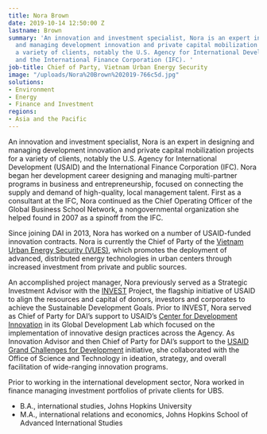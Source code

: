 ```yaml
---
title: Nora Brown
date: 2019-10-14 12:50:00 Z
lastname: Brown
summary: 'An innovation and investment specialist, Nora is an expert in designing
  and managing development innovation and private capital mobilization projects for
  a variety of clients, notably the U.S. Agency for International Development (USAID)
  and the International Finance Corporation (IFC). '
job-title: Chief of Party, Vietnam Urban Energy Security
image: "/uploads/Nora%20Brown%202019-766c5d.jpg"
solutions:
- Environment
- Energy
- Finance and Investment
regions:
- Asia and the Pacific
---
```


An innovation and investment specialist, Nora is an expert in designing and managing development innovation and private capital mobilization projects for a variety of clients, notably the U.S. Agency for International Development (USAID) and the International Finance Corporation (IFC). Nora began her development career designing and managing multi-partner programs in business and entrepreneurship, focused on connecting the supply and demand of high-quality, local management talent. First as a consultant at the IFC, Nora continued as the Chief Operating Officer of the Global Business School Network, a nongovernmental organization she helped found in 2007 as a spinoff from the IFC.
 
Since joining DAI in 2013, Nora has worked on a number of USAID-funded innovation contracts. Nora is currently the Chief of Party of the [Vietnam Urban Energy Security (VUES)](https://www.dai.com/our-work/projects/vietnam-urban-energy-security), which promotes the deployment of advanced, distributed energy technologies in urban centers through increased investment from private and public sources.
 
An accomplished project manager, Nora previously served as a Strategic Investment Advisor with the [INVEST](https://www.dai.com/our-work/projects/worldwide-the-invest-project) Project, the flagship initiative of USAID to align the resources and capital of donors, investors and corporates to achieve the Sustainable Development Goals. Prior to INVEST, Nora served as Chief of Party for DAI’s support to USAID’s [Center for Development Innovation](https://www.dai.com/our-work/projects/worldwide-center-development-innovation-professional-management-services) in its Global Development Lab which focused on the implementation of innovative design practices across the Agency. As Innovation Advisor and then Chief of Party for DAI’s support to the [USAID Grand Challenges for Development](https://www.dai.com/our-work/projects/worldwide-grand-challenges-development-implementation-services) initiative, she collaborated with the Office of Science and Technology in ideation, strategy, and overall facilitation of wide-ranging innovation programs.
 
Prior to working in the international development sector, Nora worked in finance managing investment portfolios of private clients for UBS.
 
* B.A., international studies, Johns Hopkins University
* M.A., international relations and economics, Johns Hopkins School of Advanced International Studies